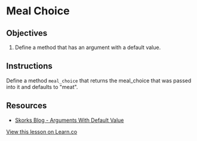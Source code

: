 # Meal Choice

## Objectives

1. Define a method that has an argument with a default value.

## Instructions

Define a method `meal_choice` that returns the meal_choice that was passed into it and defaults to "meat".

## Resources
* [Skorks Blog - Arguments With Default Value](http://www.skorks.com/2009/08/method-arguments-in-ruby/)

<a href='https://learn.co/lessons/meal-choice' data-visibility='hidden'>View this lesson on Learn.co</a>
